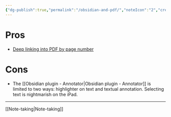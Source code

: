 ```yaml
---
{"dg-publish":true,"permalink":"/obsidian-and-pdf/","noteIcon":"2","created":"","updated":""}
---
```


# Pros
- [Deep linking into PDF by page number](https://youtube.com/clip/UgkxpiKDXHRy0qFUwXxeb426abPCcmPY-jo9)
# Cons
- The [[Obsidian plugin - Annotator\|Obsidian plugin - Annotator]] is limited to two ways: highlighter on text and textual annotation. Selecting text is nightmarish on the iPad.

---
[[Note-taking\|Note-taking]]